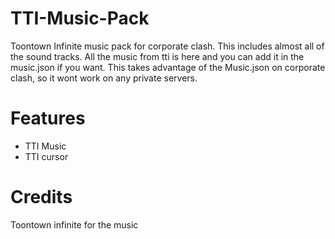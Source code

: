 # TTI-Music-Pack
Toontown Infinite music pack for corporate clash. This includes almost all of the sound tracks. All the music from tti is here and you can add it in the music.json if you want. This takes advantage of the Music.json on corporate clash, so it wont work on any private servers.

# Features
* TTI Music
* TTI cursor

# Credits
Toontown infinite for the music
